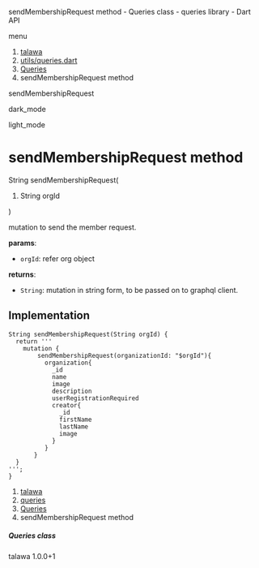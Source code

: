 




sendMembershipRequest method - Queries class - queries library - Dart API







menu

1. [talawa](../../index.html)
2. [utils/queries.dart](../../utils_queries/utils_queries-library.html)
3. [Queries](../../utils_queries/Queries-class.html)
4. sendMembershipRequest method

sendMembershipRequest


dark\_mode

light\_mode




# sendMembershipRequest method


String
sendMembershipRequest(

1. String orgId

)

mutation to send the member request.

**params**:

* `orgId`: refer org object

**returns**:

* `String`: mutation in string form, to be passed on to graphql client.

## Implementation

```
String sendMembershipRequest(String orgId) {
  return '''
    mutation {
        sendMembershipRequest(organizationId: "$orgId"){
          organization{
            _id
            name
            image
            description
            userRegistrationRequired
            creator{
              _id
              firstName
              lastName
              image
            }
          }
       }
  }
''';
}
```

 


1. [talawa](../../index.html)
2. [queries](../../utils_queries/utils_queries-library.html)
3. [Queries](../../utils_queries/Queries-class.html)
4. sendMembershipRequest method

##### Queries class





talawa
1.0.0+1






